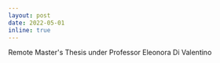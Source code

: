```yaml
---
layout: post
date: 2022-05-01
inline: true
---
```

<p> Remote Master's Thesis under Professor Eleonora Di Valentino </p>
